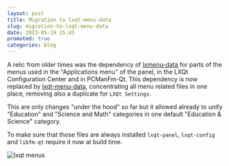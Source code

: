 ```yaml
---
layout: post
title: Migration to lxqt-menu-data
slug: migration-to-lxqt-menu-data
date: 2023-05-19 15:43
promoted: true
categories: blog
---
```


A relic from older times was the dependency of [lxmenu-data]() for parts of the menus used in the "Applications menu" of the panel, in the LXQt Configuration Center and in PCManFm-Qt. This dependency is now replaced by [lxqt-menu-data](https://github.com/lxqt/lxqt-menu-data), concentrating all menu related files in one place, removing also a duplicate for `LXQt Settings`. 

This are only changes "under the hood" so far but it allowed already to unify "Education" and "Science and Math" categories in one default "Education & Science" category.

To make sure that those files are always installed `lxqt-panel`, `lxqt-config` and `libfm-qt` require it now at build time.


![lxqt menus](../../../../../images/posts/lxqt-menus.png)







